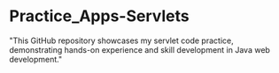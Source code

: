 # Practice_Apps-Servlets
"This GitHub repository showcases my servlet code practice, demonstrating hands-on experience and skill development in Java web development."

